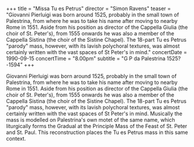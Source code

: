 +++
title = "Missa Tu es Petrus"
director = "Simon Ravens"
teaser = "Giovanni Pierluigi was born around 1525, probably in the small town of Palestrina, from where he was to take his name after moving to nearby Rome in 1551. Aside from his position as director of the Cappella Giulia (the choir of St. Peter's), from 1555 onwards he was also a member of the Cappella Sistina (the choir of the Sistine Chapel). The 18-part Tu es Petrus \"parody\" mass, however, with its lavish polychoral textures, was almost certainly written with the vast spaces of St Peter's in mind."
concertDate = 1990-09-15
concertTime = "8.00pm"
subtitle = "G P da Palestrina 1525?-1594"
+++

Giovanni Pierluigi was born around 1525, probably in the small town of Palestrina, from where he was to take his name after moving to nearby Rome in 1551. Aside from his position as director of the Cappella Giulia (the choir of St. Peter's), from 1555 onwards he was also a member of the Cappella Sistina (the choir of the Sistine Chapel). The 18-part Tu es Petrus "parody" mass, however, with its lavish polychoral textures, was almost certainly written with the vast spaces of St Peter's in mind. Musically the mass is modelled on Palestrina's own motet of the same name, which liturgically forms the Gradual at the Principle Mass of the Feast of St. Peter and St. Paul. This reconstruction places the Tu es Petrus mass in this same context.
